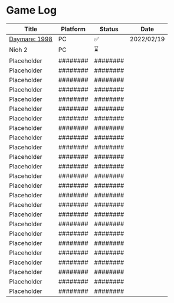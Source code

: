 # Game Log



| Title       | Platform | Status   | Date |
| ----------- | -------- | -------- | ---- |
| [Daymare: 1998](/Daymare%201998) | PC | ✅ | 2022/02/19
| Nioh 2 | PC | ⌛ |
| Placeholder | ######## | ######## |
| Placeholder | ######## | ######## |
| Placeholder | ######## | ######## |
| Placeholder | ######## | ######## |
| Placeholder | ######## | ######## |
| Placeholder | ######## | ######## |
| Placeholder | ######## | ######## |
| Placeholder | ######## | ######## |
| Placeholder | ######## | ######## |
| Placeholder | ######## | ######## |
| Placeholder | ######## | ######## |
| Placeholder | ######## | ######## |
| Placeholder | ######## | ######## |
| Placeholder | ######## | ######## |
| Placeholder | ######## | ######## |
| Placeholder | ######## | ######## |
| Placeholder | ######## | ######## |
| Placeholder | ######## | ######## |
| Placeholder | ######## | ######## |
| Placeholder | ######## | ######## |
| Placeholder | ######## | ######## |
| Placeholder | ######## | ######## |
| Placeholder | ######## | ######## |
| Placeholder | ######## | ######## |
| Placeholder | ######## | ######## |
